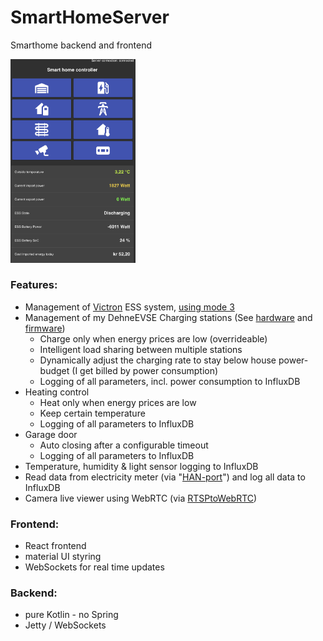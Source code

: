 # SmartHomeServer
Smarthome backend and frontend

<img src="docs/main_menu.png" width="200">

### Features:
- Management of [Victron](https://www.victronenergy.com/) ESS system, [using mode 3](https://www.victronenergy.com/live/ess:ess_mode_2_and_3)
- Management of my DehneEVSE Charging stations (See [hardware](https://github.com/sebdehne/DehneEVSE-Hardware) and [firmware](https://github.com/sebdehne/DehneEVSE-Firmware)) 
  - Charge only when energy prices are low (overrideable)
  - Intelligent load sharing between multiple stations
  - Dynamically adjust the charging rate to stay below house power-budget (I get billed by power consumption)
  - Logging of all parameters, incl. power consumption to InfluxDB
- Heating control
  - Heat only when energy prices are low
  - Keep certain temperature
  - Logging of all parameters to InfluxDB
- Garage door
  - Auto closing after a configurable timeout
  - Logging of all parameters to InfluxDB
- Temperature, humidity & light sensor logging to InfluxDB
- Read data from electricity meter (via "[HAN-port](https://www.nek.no/info-ams-han-utviklere/)") and log all data to InfluxDB 
- Camera live viewer using WebRTC (via [RTSPtoWebRTC](https://github.com/deepch/RTSPtoWebRTC))

### Frontend:
- React frontend
- material UI styring
- WebSockets for real time updates

### Backend:
- pure Kotlin - no Spring
- Jetty / WebSockets
